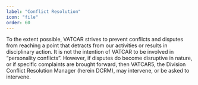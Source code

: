 ```yaml
---
label: "Conflict Resolution"
icon: "file"
order: 60
---
```


To the extent possible, VATCAR strives to prevent conflicts and disputes from reaching a point that detracts from our activities or results in disciplinary action. It is not the intention of VATCAR to be involved in “personality conflicts”. However, if disputes do become disruptive in nature, or if specific complaints are brought forward, then VATCAR5, the Division Conflict Resolution Manager (herein DCRM), may intervene, or be asked to intervene.